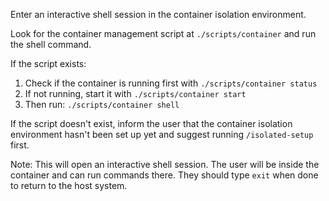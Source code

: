 Enter an interactive shell session in the container isolation environment.

Look for the container management script at `./scripts/container` and run the shell command.

If the script exists:
1. Check if the container is running first with `./scripts/container status`
2. If not running, start it with `./scripts/container start`
3. Then run: `./scripts/container shell`

If the script doesn't exist, inform the user that the container isolation environment hasn't been set up yet and suggest running `/isolated-setup` first.

Note: This will open an interactive shell session. The user will be inside the container and can run commands there. They should type `exit` when done to return to the host system.
